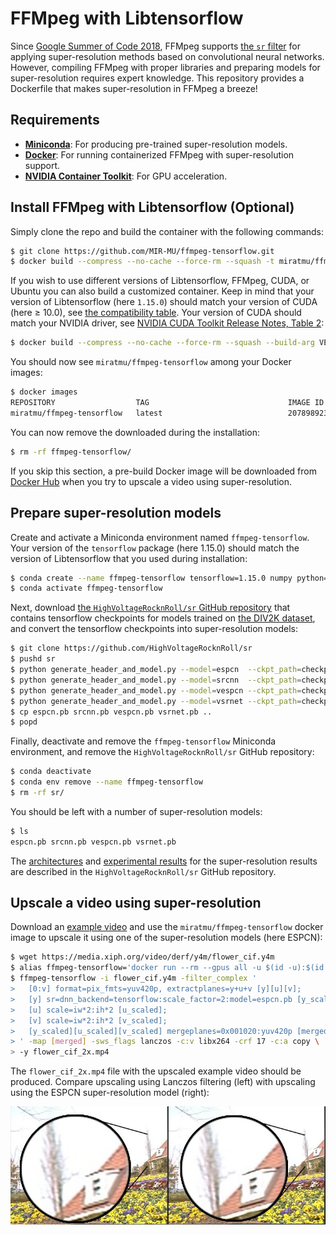 # FFMpeg with Libtensorflow

Since [Google Summer of Code 2018][summer-of-code], FFMpeg supports [the `sr`
filter][sr] for applying super-resolution methods based on convolutional neural
networks. However, compiling FFMpeg with proper libraries and preparing models
for super-resolution requires expert knowledge. This repository provides a
Dockerfile that makes super-resolution in FFMpeg a breeze!

## Requirements

- **[Miniconda][]**: For producing pre-trained super-resolution models.
- **[Docker][]**: For running containerized FFMpeg with super-resolution support.
- **[NVIDIA Container Toolkit][nvidia-docker]**: For GPU acceleration.

## Install FFMpeg with Libtensorflow (Optional)

Simply clone the repo and build the container with the following commands:

``` sh
$ git clone https://github.com/MIR-MU/ffmpeg-tensorflow.git
$ docker build --compress --no-cache --force-rm --squash -t miratmu/ffmpeg-tensorflow ffmpeg-tensorflow/
```

If you wish to use different versions of Libtensorflow, FFMpeg, CUDA, or Ubuntu
you can also build a customized container. Keep in mind that your version of
Libtensorflow (here `1.15.0`) should match your version of CUDA (here ≥ 10.0),
see [the compatibility table][tensorflow-compatibility]. Your version of CUDA
should match your NVIDIA driver, see [NVIDIA CUDA Toolkit Release Notes, Table
2][nvidia-driver]:

``` sh
$ docker build --compress --no-cache --force-rm --squash --build-arg VERSION_LIBTENSORFLOW=1.15.0 --build-arg VERSION_CUDA=10.0-cudnn7 --build-arg VERSION_UBUNTU=18.04 --build-arg VERSION_FFMPEG=4.3.1 -t miratmu/ffmpeg-tensorflow ffmpeg-tensorflow/
```

You should now see `miratmu/ffmpeg-tensorflow` among your Docker images:

``` sh
$ docker images
REPOSITORY                  TAG                               IMAGE ID            CREATED              SIZE
miratmu/ffmpeg-tensorflow   latest                            20789892302c        About a minute ago   2.41GB
```

You can now remove the downloaded during the installation:

``` sh
$ rm -rf ffmpeg-tensorflow/
```

If you skip this section, a pre-build Docker image will be downloaded from
[Docker Hub][docker-hub] when you try to upscale a video using
super-resolution.

## Prepare super-resolution models

Create and activate a Miniconda environment named `ffmpeg-tensorflow`.
Your version of the `tensorflow` package (here 1.15.0) should match the
version of Libtensorflow that you used during installation:

``` sh
$ conda create --name ffmpeg-tensorflow tensorflow=1.15.0 numpy python=3
$ conda activate ffmpeg-tensorflow
```

Next, download [the `HighVoltageRocknRoll/sr` GitHub
repository][HighVoltageRocknRoll/sr] that contains tensorflow checkpoints for
models trained on [the DIV2K dataset][div2k], and convert the tensorflow
checkpoints into super-resolution models:

``` sh
$ git clone https://github.com/HighVoltageRocknRoll/sr
$ pushd sr
$ python generate_header_and_model.py --model=espcn  --ckpt_path=checkpoints/espcn
$ python generate_header_and_model.py --model=srcnn  --ckpt_path=checkpoints/srcnn
$ python generate_header_and_model.py --model=vespcn --ckpt_path=checkpoints/vespcn
$ python generate_header_and_model.py --model=vsrnet --ckpt_path=checkpoints/vsrnet
$ cp espcn.pb srcnn.pb vespcn.pb vsrnet.pb ..
$ popd
```

Finally, deactivate and remove the `ffmpeg-tensorflow` Miniconda environment,
and remove the `HighVoltageRocknRoll/sr` GitHub repository:

``` sh
$ conda deactivate
$ conda env remove --name ffmpeg-tensorflow
$ rm -rf sr/
```

You should be left with a number of super-resolution models:

``` sh
$ ls
espcn.pb srcnn.pb vespcn.pb vsrnet.pb
```

The [architectures][model-architectures] and [experimental
results][model-results] for the super-resolution results are described in the
`HighVoltageRocknRoll/sr` GitHub repository.

## Upscale a video using super-resolution

Download an [example video][flower] and use the `miratmu/ffmpeg-tensorflow`
docker image to upscale it using one of the super-resolution models (here
ESPCN):

``` sh
$ wget https://media.xiph.org/video/derf/y4m/flower_cif.y4m
$ alias ffmpeg-tensorflow='docker run --rm --gpus all -u $(id -u):$(id -g) -v "$PWD":/data -w /data -it miratmu/ffmpeg-tensorflow'
$ ffmpeg-tensorflow -i flower_cif.y4m -filter_complex '
>   [0:v] format=pix_fmts=yuv420p, extractplanes=y+u+v [y][u][v];
>   [y] sr=dnn_backend=tensorflow:scale_factor=2:model=espcn.pb [y_scaled];
>   [u] scale=iw*2:ih*2 [u_scaled];
>   [v] scale=iw*2:ih*2 [v_scaled];
>   [y_scaled][u_scaled][v_scaled] mergeplanes=0x001020:yuv420p [merged]
> ' -map [merged] -sws_flags lanczos -c:v libx264 -crf 17 -c:a copy \
> -y flower_cif_2x.mp4
```

The `flower_cif_2x.mp4` file with the upscaled example video should be produced.
Compare upscaling using Lanczos filtering (left) with upscaling using the ESPCN
super-resolution model (right):

 ![Comparison of Lanczos and ESPCN][comparison]

 [comparison]: comparison.jpg
 [div2k]: https://data.vision.ee.ethz.ch/cvl/DIV2K/
 [docker]: https://docs.docker.com/engine/install/
 [docker-build-arg]: https://docs.docker.com/engine/reference/builder/#arg
 [docker-hub]: https://hub.docker.com/r/miratmu/ffmpeg-tensorflow
 [flower]: https://media.xiph.org/video/derf/y4m/flower_cif.y4m
 [ffmpeg-latest]: https://ffmpeg.org/releases/ffmpeg-snapshot.tar.bz2
 [HighVoltageRocknRoll/sr]: https://github.com/HighVoltageRocknRoll/sr
 [issues]: https://github.com/MIR-MU/ffmpeg-tensorflow/issues?q=is%3Aissue
 [miniconda]: https://docs.conda.io/en/latest/miniconda.html
 [model-architectures]: https://github.com/HighVoltageRocknRoll/sr#image-and-video-super-resolution
 [model-results]: https://github.com/HighVoltageRocknRoll/sr#benchmark-results
 [nvidia-cuda]: https://hub.docker.com/r/nvidia/cuda/
 [nvidia-docker]: https://github.com/NVIDIA/nvidia-docker
 [nvidia-driver]: https://docs.nvidia.com/cuda/cuda-toolkit-release-notes/index.html#cuda-major-component-versions
 [summer-of-code]: https://summerofcode.withgoogle.com/archive/2018/projects/5661133578960896/
 [sr]: https://ffmpeg.org/ffmpeg-filters.html#sr-1
 [tensorflow-compatibility]: https://www.tensorflow.org/install/source#gpu
